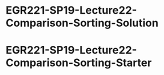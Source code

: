 # EGR221-SP19-Lecture22-Comparison-Sorting-Solution
# EGR221-SP19-Lecture22-Comparison-Sorting-Starter
